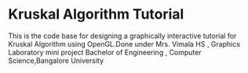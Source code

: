 # Kruskal Algorithm Tutorial

This is the code base for designing a graphically interactive tutorial for Kruskal Algorithm using OpenGL.Done under Mrs. Vimala HS , Graphics Laboratory mini project
Bachelor of Engineering , Computer Science,Bangalore University
